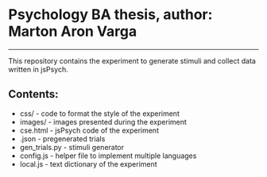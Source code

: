 # Psychology BA thesis, author: Marton Aron Varga

---
This repository contains the experiment to generate stimuli and collect data written in jsPsych.

## Contents: 
- css/ -  code to format the style of the experiment
- images/ - images presented during the experiment
- cse.html - jsPsych code of the experiment
- .json - pregenerated trials
- gen_trials.py - stimuli generator
- config.js - helper file to implement multiple languages
- local.js - text dictionary of the experiment
